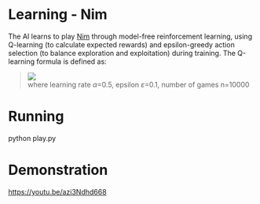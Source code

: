 # Learning - Nim 
The AI learns to play [Nim](https://en.wikipedia.org/wiki/Nim) through model-free reinforcement learning, using Q-learning (to calculate expected rewards) and epsilon-greedy action selection (to balance exploration and exploitation) during training. The Q-learning formula is defined as:
> <img src="https://render.githubusercontent.com/render/math?math=\LARGE%20Q(s,a)%20\leftarrow%20Q(s,a)%20%2B%20\alpha(newEstimate%20-%20oldEstimate)"> <br>
> where learning rate _&alpha;_=0.5, epsilon _&epsilon;_=0.1, number of games n=10000  <br>


# Running
python play.py 

# Demonstration
https://youtu.be/azi3Ndhd668
